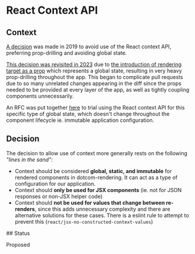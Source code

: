 # React Context API

## Context

[A decision](dotcom-rendering/docs/architecture/016-react-context-api.md) was made in 2019 to avoid use of the React context API, preferring prop-drilling and avoiding global state.

[This decision was revisited in 2023](https://github.com/guardian/dotcom-rendering/discussions/8696) due to [the introduction of rendering target as a prop](dotcom-rendering/docs/architecture/proposed-adrs/rendering-type.md) which represents a global state, resulting in very heavy prop-drilling throughout the app. This began to complicate pull requests due to so many unrelated changes appearing in the diff since the props needed to be provided at every layer of the app, as well as tightly coupling components unnecessarily.

An RFC was put together [here](https://github.com/guardian/dotcom-rendering/pull/8704) to trial using the React context API for this specific type of global state, which doesn't change throughout the component lifecycle ie. immutable application configuration.

## Decision

The decision to allow use of context more generally rests on the following _"lines in the sand"_:

-   Context should be considered **global, static, and immutable** for rendered components in dotcom-rendering. It can act as a type of configuration for our application.
-   Context should **only be used for JSX components** (ie. not for JSON responses or non-JSX helper code)
-   Context should **not be used for values that change between re-renders**, since this adds unnecessary complexity and there are alternative solutions for these cases. There is a eslint rule to attempt to prevent this (`react/jsx-no-constructed-context-values`)

## Status

Proposed
